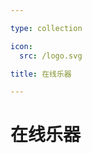```yaml
---

type: collection

icon:
  src: /logo.svg

title: 在线乐器

---
```


# 在线乐器

<ShowBreadcrumb />

<ShowResources />
